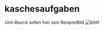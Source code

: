 # kaschesaufgaben
Uml-Bascis sollen hier sein
BeispielBild
![bild1](https://github.com/nukerxy/kaschesaufgaben/blob/main/Unterrichtsraum/unterrichtsraum.png)<!--height=200px-->
